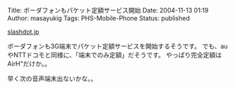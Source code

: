 Title: ボーダフォンもパケット定額サービス開始
Date: 2004-11-13 01:19
Author: masayukig
Tags: PHS-Mobile-Phone
Status: published

[slashdot.jp](http://slashdot.jp/article.pl?sid=04/11/10/1433221&topic=97)

ボーダフォンも3G端末でパケット定額サービスを開始するそうです。
でも、auやNTTドコモと同様に、「端末でのみ定額」だそうです。
やっぱり完全定額はAirH"だけか。。

早く次の音声端末出ないかな。。
